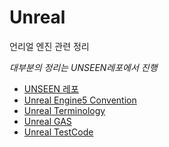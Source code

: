 # Unreal

언리얼 엔진 관련 정리

*대부분의 정리는 UNSEEN레포에서 진행*

- [UNSEEN 레포](https://github.com/futurelabunseen/B-JeonganLee)
- [Unreal Engine5 Convention](./UnrealEngine5Convention.md)
- [Unreal Terminology](./UnrealTerminology.md)
- [Unreal GAS](./UnrealGAS/README.md)
- [Unreal TestCode](/Test/UnrealUnitTest/README.md)